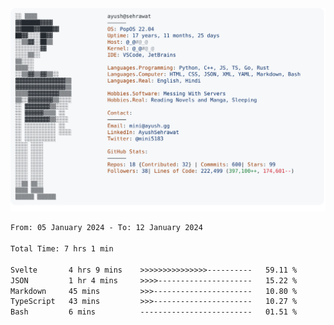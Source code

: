 <a href="https://github.com/AyushSehrawat/AyushSehrawat">
  <picture>
    <source media="(prefers-color-scheme: dark)" srcset="https://raw.githubusercontent.com/AyushSehrawat/AyushSehrawat/main/dark_mode.svg">
    <img alt="Andrew Grant's GitHub Profile README" src="https://raw.githubusercontent.com/AyushSehrawat/AyushSehrawat/main/light_mode.svg">
  </picture>
</a>

<!--START_SECTION:waka-->

```txt
From: 05 January 2024 - To: 12 January 2024

Total Time: 7 hrs 1 min

Svelte       4 hrs 9 mins    >>>>>>>>>>>>>>>----------   59.11 %
JSON         1 hr 4 mins     >>>>---------------------   15.22 %
Markdown     45 mins         >>>----------------------   10.80 %
TypeScript   43 mins         >>>----------------------   10.27 %
Bash         6 mins          -------------------------   01.51 %
```

<!--END_SECTION:waka-->

